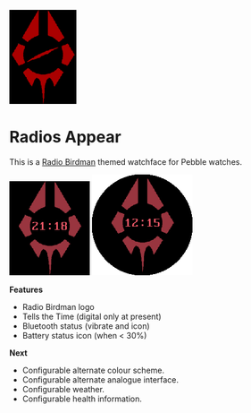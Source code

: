 ![Radio Birdman logo](resources/images/background.png)

# Radios Appear

This is a [Radio Birdman](http://www.radiobirdman.com/) themed watchface for Pebble watches.

![screenshot](screenshots/pebble_screenshot_2016-10-28_21-18-48.png)
![screenshot](screenshots/pebble_screenshot_2016-10-29_12-15-46.png)

**Features**

* Radio Birdman logo
* Tells the Time (digital only at present)
* Bluetooth status (vibrate and icon)
* Battery status icon (when < 30%)

**Next**
* Configurable alternate colour scheme.
* Configurable alternate analogue interface.
* Configurable weather.
* Configurable health information.
